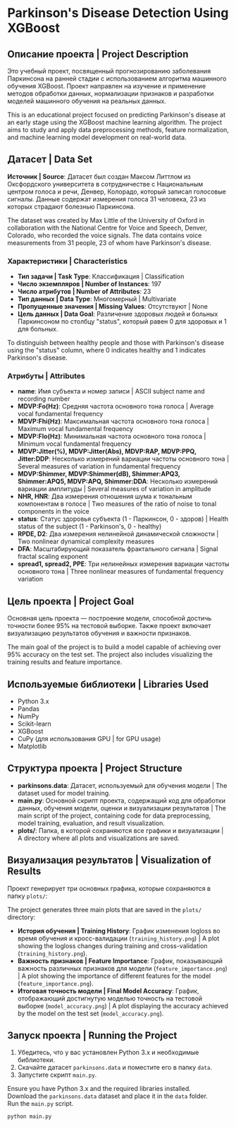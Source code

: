 # Parkinson's Disease Detection Using XGBoost

## Описание проекта | Project Description

Это учебный проект, посвященный прогнозированию заболевания Паркинсона на ранней стадии с использованием алгоритма машинного обучения XGBoost. Проект направлен на изучение и применение методов обработки данных, нормализации признаков и разработки моделей машинного обучения на реальных данных.

This is an educational project focused on predicting Parkinson's disease at an early stage using the XGBoost machine learning algorithm. The project aims to study and apply data preprocessing methods, feature normalization, and machine learning model development on real-world data.

## Датасет | Data Set

**Источник | Source**: Датасет был создан Максом Литтлом из Оксфордского университета в сотрудничестве с Национальным центром голоса и речи, Денвер, Колорадо, который записал голосовые сигналы. Данные содержат измерения голоса 31 человека, 23 из которых страдают болезнью Паркинсона.

The dataset was created by Max Little of the University of Oxford in collaboration with the National Centre for Voice and Speech, Denver, Colorado, who recorded the voice signals. The data contains voice measurements from 31 people, 23 of whom have Parkinson's disease.

### Характеристики | Characteristics

- **Тип задачи | Task Type**: Классификация | Classification
- **Число экземпляров | Number of Instances**: 197
- **Число атрибутов | Number of Attributes**: 23
- **Тип данных | Data Type**: Многомерный | Multivariate
- **Пропущенные значения | Missing Values**: Отсутствуют | None
- **Цель данных | Data Goal**: Различение здоровых людей и больных Паркинсоном по столбцу "status", который равен 0 для здоровых и 1 для больных.

To distinguish between healthy people and those with Parkinson's disease using the "status" column, where 0 indicates healthy and 1 indicates Parkinson's disease.

### Атрибуты | Attributes

- **name**: Имя субъекта и номер записи | ASCII subject name and recording number
- **MDVP:Fo(Hz)**: Средняя частота основного тона голоса | Average vocal fundamental frequency
- **MDVP:Fhi(Hz)**: Максимальная частота основного тона голоса | Maximum vocal fundamental frequency
- **MDVP:Flo(Hz)**: Минимальная частота основного тона голоса | Minimum vocal fundamental frequency
- **MDVP:Jitter(%), MDVP:Jitter(Abs), MDVP:RAP, MDVP:PPQ, Jitter:DDP**: Несколько измерений вариации частоты основного тона | Several measures of variation in fundamental frequency
- **MDVP:Shimmer, MDVP:Shimmer(dB), Shimmer:APQ3, Shimmer:APQ5, MDVP:APQ, Shimmer:DDA**: Несколько измерений вариации амплитуды | Several measures of variation in amplitude
- **NHR, HNR**: Два измерения отношения шума к тональным компонентам в голосе | Two measures of the ratio of noise to tonal components in the voice
- **status**: Статус здоровья субъекта (1 - Паркинсон, 0 - здоров) | Health status of the subject (1 - Parkinson's, 0 - healthy)
- **RPDE, D2**: Два измерения нелинейной динамической сложности | Two nonlinear dynamical complexity measures
- **DFA**: Масштабирующий показатель фрактального сигнала | Signal fractal scaling exponent
- **spread1, spread2, PPE**: Три нелинейных измерения вариации частоты основного тона | Three nonlinear measures of fundamental frequency variation

## Цель проекта | Project Goal

Основная цель проекта — построение модели, способной достичь точности более 95% на тестовой выборке. Также проект включает визуализацию результатов обучения и важности признаков.

The main goal of the project is to build a model capable of achieving over 95% accuracy on the test set. The project also includes visualizing the training results and feature importance.

## Используемые библиотеки | Libraries Used

- Python 3.x
- Pandas
- NumPy
- Scikit-learn
- XGBoost
- CuPy (для использования GPU | for GPU usage)
- Matplotlib

## Структура проекта | Project Structure

- **parkinsons.data**: Датасет, используемый для обучения модели | The dataset used for model training.
- **main.py**: Основной скрипт проекта, содержащий код для обработки данных, обучения модели, оценки и визуализации результатов | The main script of the project, containing code for data preprocessing, model training, evaluation, and result visualization.
- **plots/**: Папка, в которой сохраняются все графики и визуализации | A directory where all plots and visualizations are saved.

## Визуализация результатов | Visualization of Results

Проект генерирует три основных графика, которые сохраняются в папку `plots/`:

The project generates three main plots that are saved in the `plots/` directory:

- **История обучения | Training History**: График изменения logloss во время обучения и кросс-валидации (`training_history.png`) | A plot showing the logloss changes during training and cross-validation (`training_history.png`).
- **Важность признаков | Feature Importance**: График, показывающий важность различных признаков для модели (`feature_importance.png`) | A plot showing the importance of different features for the model (`feature_importance.png`).
- **Итоговая точность модели | Final Model Accuracy**: График, отображающий достигнутую моделью точность на тестовой выборке (`model_accuracy.png`) | A plot displaying the accuracy achieved by the model on the test set (`model_accuracy.png`).

## Запуск проекта | Running the Project

1. Убедитесь, что у вас установлен Python 3.x и необходимые библиотеки.
2. Скачайте датасет `parkinsons.data` и поместите его в папку `data`.
3. Запустите скрипт `main.py`.

Ensure you have Python 3.x and the required libraries installed.  
Download the `parkinsons.data` dataset and place it in the `data` folder.  
Run the `main.py` script.

```bash
python main.py
